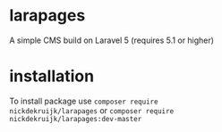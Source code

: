 # larapages
A simple CMS build on Laravel 5 (requires 5.1 or higher)

# installation
To install package use
<code>composer require nickdekruijk/larapages</code>
or
<code>composer require nickdekruijk/larapages:dev-master</code>

